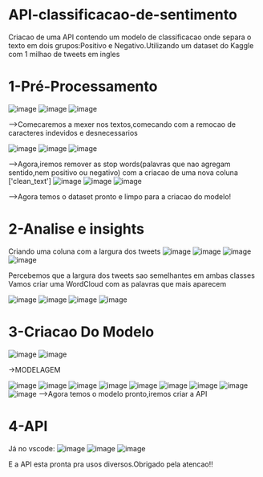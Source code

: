 # API-classificacao-de-sentimento
Criacao de uma API contendo um  modelo de classificacao onde separa o texto em dois grupos:Positivo e Negativo.Utilizando um dataset do Kaggle com 1 milhao de tweets em ingles

# 1-Pré-Processamento

![image](https://github.com/user-attachments/assets/f1fe50eb-88bc-47a6-a465-6c96a0554470)
![image](https://github.com/user-attachments/assets/be43674a-301e-444c-af80-41942b3bbbdb)
![image](https://github.com/user-attachments/assets/191c6f3f-f456-45ee-a40d-9da4c93a8156)

-->Comecaremos a mexer nos textos,comecando com a remocao de caracteres indevidos e desnecessarios

![image](https://github.com/user-attachments/assets/63253c71-b6f6-4dbc-a01a-43dfe046b5dc)
![image](https://github.com/user-attachments/assets/ac8989ac-16de-4622-b2a4-9d666578dc82)
![image](https://github.com/user-attachments/assets/d2856152-f7ff-4026-a976-c9c79e4441d6)

-->Agora,iremos remover as stop words(palavras que nao agregam sentido,nem positivo ou negativo) com a criacao de uma nova coluna ['clean_text'] 
![image](https://github.com/user-attachments/assets/86b7ed21-eb10-45dd-a57c-4ddfb8dd176e)
![image](https://github.com/user-attachments/assets/587cf15b-f9c5-4e98-a094-8ffa2e9995b0)
![image](https://github.com/user-attachments/assets/54dda82f-60be-45c1-b394-5e1d535b1b0a)

-->Agora temos o dataset pronto e limpo para a criacao do modelo!

# 2-Analise e insights 

Criando uma coluna com a largura dos tweets
![image](https://github.com/user-attachments/assets/62200628-59b1-4d07-8023-6d9fc0b18f37)
![image](https://github.com/user-attachments/assets/1d503363-09d6-4598-9d76-86c120c54673)
![image](https://github.com/user-attachments/assets/3eed1977-c669-4c74-9cef-53d1990b0184)
![image](https://github.com/user-attachments/assets/905f3ebc-10f6-4d56-8327-5db28f6811a3)

Percebemos que a largura dos tweets sao semelhantes em ambas classes
Vamos criar uma WordCloud com as palavras que mais aparecem

![image](https://github.com/user-attachments/assets/c343af31-3a8b-4079-ae2c-c18841c4094c)
![image](https://github.com/user-attachments/assets/9616c0a5-dd36-429f-acfc-618b885a4d0c)
![image](https://github.com/user-attachments/assets/40e10654-3973-479f-a85a-2968588dd0ef)
![image](https://github.com/user-attachments/assets/542bd5c4-7745-4e2c-b545-ed32cbc7d9ea)

# 3-Criacao Do Modelo
![image](https://github.com/user-attachments/assets/6fd64b9f-4305-4edd-b331-67af23d1e1ea)
![image](https://github.com/user-attachments/assets/7ae5cbec-70cb-4cc0-8b14-925d6e175e68)

->MODELAGEM

![image](https://github.com/user-attachments/assets/911cc1f1-22ea-412e-af35-59b1e754a26c)
![image](https://github.com/user-attachments/assets/8a07375e-6cbc-4ecd-a15c-fed2eceb9270)
![image](https://github.com/user-attachments/assets/73e1d74c-6a31-41eb-9831-90e1eba62bdd)
![image](https://github.com/user-attachments/assets/e881ba8b-8cfc-4db6-97eb-891eb9631bd4)
![image](https://github.com/user-attachments/assets/3c87c1e5-1ef9-4443-8bbc-5364bc52a388)
![image](https://github.com/user-attachments/assets/980963b9-f4eb-4cbe-8c51-26d57d5f895d)
![image](https://github.com/user-attachments/assets/040a7988-e14d-4541-8640-3e7d6fb7302b)
![image](https://github.com/user-attachments/assets/7a356f1a-d50f-4e89-a9ea-b19efbed1d59)
![image](https://github.com/user-attachments/assets/28925f7a-75e1-4381-b85b-f038930f99a7)
-->Agora temos o modelo pronto,iremos criar a API

# 4-API
Já no vscode:
![image](https://github.com/user-attachments/assets/37cf053a-f98a-44f9-90e5-7d8796b1aee1)
![image](https://github.com/user-attachments/assets/1f1f1cc1-6afe-4b7f-9415-abbbb9316fd0)
![image](https://github.com/user-attachments/assets/bf52b467-4634-48fd-a48c-be5be3f84ad5)

E a API esta pronta pra usos diversos.Obrigado pela atencao!!









